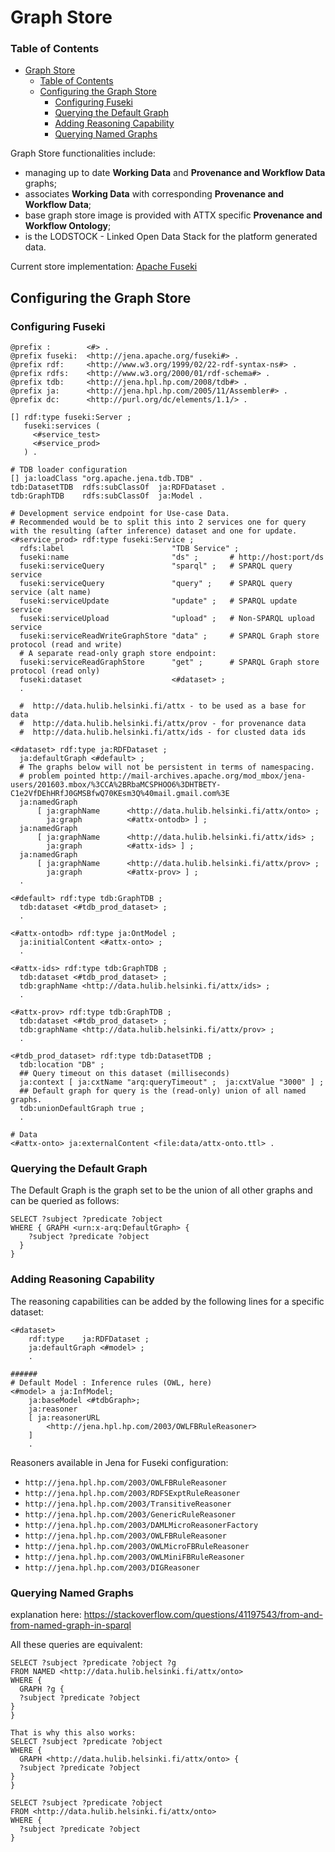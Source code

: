 # Graph Store

### Table of Contents
<!-- TOC START min:1 max:3 link:true update:true -->
- [Graph Store](#graph-store)
    - [Table of Contents](#table-of-contents)
  - [Configuring the Graph Store](#configuring-the-graph-store)
    - [Configuring Fuseki](#configuring-fuseki)
    - [Querying the Default Graph](#querying-the-default-graph)
    - [Adding Reasoning Capability](#adding-reasoning-capability)
    - [Querying Named Graphs](#querying-named-graphs)

<!-- TOC END -->

Graph Store functionalities include:
* managing up to date **Working Data** and **Provenance and Workflow Data** graphs;
* associates  **Working Data** with corresponding **Provenance and Workflow Data**;
* base graph store image is provided with ATTX specific **Provenance and Workflow Ontology**;
* is the LODSTOCK - Linked Open Data Stack for the platform generated data.

Current store implementation: [Apache Fuseki](https://jena.apache.org/documentation/fuseki2/index.html)

## Configuring the Graph Store

### Configuring Fuseki

```turtle
@prefix :        <#> .
@prefix fuseki:  <http://jena.apache.org/fuseki#> .
@prefix rdf:     <http://www.w3.org/1999/02/22-rdf-syntax-ns#> .
@prefix rdfs:    <http://www.w3.org/2000/01/rdf-schema#> .
@prefix tdb:     <http://jena.hpl.hp.com/2008/tdb#> .
@prefix ja:      <http://jena.hpl.hp.com/2005/11/Assembler#> .
@prefix dc:      <http://purl.org/dc/elements/1.1/> .

[] rdf:type fuseki:Server ;
   fuseki:services (
     <#service_test>
     <#service_prod>
   ) .

# TDB loader configuration
[] ja:loadClass "org.apache.jena.tdb.TDB" .
tdb:DatasetTDB  rdfs:subClassOf  ja:RDFDataset .
tdb:GraphTDB    rdfs:subClassOf  ja:Model .

# Development service endpoint for Use-case Data.
# Recommended would be to split this into 2 services one for query with the resulting (after inference) dataset and one for update.
<#service_prod> rdf:type fuseki:Service ;
  rdfs:label                        "TDB Service" ;
  fuseki:name                       "ds" ;       # http://host:port/ds
  fuseki:serviceQuery               "sparql" ;   # SPARQL query service
  fuseki:serviceQuery               "query" ;    # SPARQL query service (alt name)
  fuseki:serviceUpdate              "update" ;   # SPARQL update service
  fuseki:serviceUpload              "upload" ;   # Non-SPARQL upload service
  fuseki:serviceReadWriteGraphStore "data" ;     # SPARQL Graph store protocol (read and write)
  # A separate read-only graph store endpoint:
  fuseki:serviceReadGraphStore      "get" ;      # SPARQL Graph store protocol (read only)
  fuseki:dataset                    <#dataset> ;
  .

  #  http://data.hulib.helsinki.fi/attx - to be used as a base for data
  #  http://data.hulib.helsinki.fi/attx/prov - for provenance data
  #  http://data.hulib.helsinki.fi/attx/ids - for clusted data ids

<#dataset> rdf:type ja:RDFDataset ;
  ja:defaultGraph <#default> ;
  # The graphs below will not be persistent in terms of namespacing.
  # problem pointed http://mail-archives.apache.org/mod_mbox/jena-users/201603.mbox/%3CCA%2BRbaMCSPHOO6%3DHTBETY-C1e2VfDEhHRfJ0GMSBfwQ70KEsm3Q%40mail.gmail.com%3E
  ja:namedGraph
      [ ja:graphName      <http://data.hulib.helsinki.fi/attx/onto> ;
        ja:graph          <#attx-ontodb> ] ;
  ja:namedGraph
      [ ja:graphName      <http://data.hulib.helsinki.fi/attx/ids> ;
        ja:graph          <#attx-ids> ] ;
  ja:namedGraph
      [ ja:graphName      <http://data.hulib.helsinki.fi/attx/prov> ;
        ja:graph          <#attx-prov> ] ;
  .

<#default> rdf:type tdb:GraphTDB ;
  tdb:dataset <#tdb_prod_dataset> ;
  .

<#attx-ontodb> rdf:type ja:OntModel ;
  ja:initialContent <#attx-onto> ;
  .

<#attx-ids> rdf:type tdb:GraphTDB ;
  tdb:dataset <#tdb_prod_dataset> ;
  tdb:graphName <http://data.hulib.helsinki.fi/attx/ids> ;
  .

<#attx-prov> rdf:type tdb:GraphTDB ;
  tdb:dataset <#tdb_prod_dataset> ;
  tdb:graphName <http://data.hulib.helsinki.fi/attx/prov> ;
  .

<#tdb_prod_dataset> rdf:type tdb:DatasetTDB ;
  tdb:location "DB" ;
  ## Query timeout on this dataset (milliseconds)
  ja:context [ ja:cxtName "arq:queryTimeout" ;  ja:cxtValue "3000" ] ;
  ## Default graph for query is the (read-only) union of all named graphs.
  tdb:unionDefaultGraph true ;
  .

# Data
<#attx-onto> ja:externalContent <file:data/attx-onto.ttl> .

```

### Querying the Default Graph

The Default Graph is the graph set to be the union of all other graphs and can be queried as follows:

```turtle
SELECT ?subject ?predicate ?object
WHERE { GRAPH <urn:x-arq:DefaultGraph> {
    ?subject ?predicate ?object
  }
}
```

### Adding Reasoning Capability

The reasoning capabilities can be added by the following lines for a specific dataset:
```turtle
<#dataset>
    rdf:type    ja:RDFDataset ;
    ja:defaultGraph <#model> ;
    .      

######
# Default Model : Inference rules (OWL, here)
<#model> a ja:InfModel;
    ja:baseModel <#tdbGraph>;
    ja:reasoner
    [ ja:reasonerURL
        <http://jena.hpl.hp.com/2003/OWLFBRuleReasoner>
    ]
    .
```

Reasoners available in Jena for Fuseki configuration:
* `http://jena.hpl.hp.com/2003/OWLFBRuleReasoner`
* `http://jena.hpl.hp.com/2003/RDFSExptRuleReasoner`
* `http://jena.hpl.hp.com/2003/TransitiveReasoner`
* `http://jena.hpl.hp.com/2003/GenericRuleReasoner`
* `http://jena.hpl.hp.com/2003/DAMLMicroReasonerFactory`
* `http://jena.hpl.hp.com/2003/OWLFBRuleReasoner`
* `http://jena.hpl.hp.com/2003/OWLMicroFBRuleReasoner`
* `http://jena.hpl.hp.com/2003/OWLMiniFBRuleReasoner`
* `http://jena.hpl.hp.com/2003/DIGReasoner`

### Querying Named Graphs

explanation here:
https://stackoverflow.com/questions/41197543/from-and-from-named-graph-in-sparql

All these queries are equivalent:
```sparql
SELECT ?subject ?predicate ?object ?g
FROM NAMED <http://data.hulib.helsinki.fi/attx/onto>
WHERE {
  GRAPH ?g {
  ?subject ?predicate ?object
}
}
```

```sparql
That is why this also works:
SELECT ?subject ?predicate ?object
WHERE {
  GRAPH <http://data.hulib.helsinki.fi/attx/onto> {
  ?subject ?predicate ?object
}
}
```

```sparql
SELECT ?subject ?predicate ?object
FROM <http://data.hulib.helsinki.fi/attx/onto>
WHERE {
  ?subject ?predicate ?object
}
```
